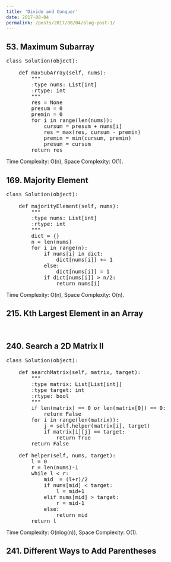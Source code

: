 ```yaml
---
title: 'Divide and Conquer'
date: 2017-08-04
permalink: /posts/2017/08/04/blog-post-1/
---
```


## 53. Maximum Subarray
<pre>
class Solution(object):
    
    def maxSubArray(self, nums):
        """
        :type nums: List[int]
        :rtype: int
        """
        res = None
        presum = 0
        premin = 0
        for i in range(len(nums)):
            cursum = presum + nums[i]
            res = max(res, cursum - premin)
            premin = min(cursum, premin)
            presum = cursum
        return res
</pre>
Time Complexity: O(n), Space Complexity: O(1).

## 169. Majority Element
<pre>
class Solution(object):
    
    def majorityElement(self, nums):
        """
        :type nums: List[int]
        :rtype: int
        """
        dict = {}
        n = len(nums)
        for i in range(n):
            if nums[i] in dict:
                dict[nums[i]] += 1
            else:
                dict[nums[i]] = 1
            if dict[nums[i]] > n/2:
                return nums[i]
</pre>
Time Complexity: O(n), Space Complexity: O(n).

## 215. Kth Largest Element in an Array
<pre>

</pre>

## 240. Search a 2D Matrix II
<pre>
class Solution(object):
    
    def searchMatrix(self, matrix, target):
        """
        :type matrix: List[List[int]]
        :type target: int
        :rtype: bool
        """
        if len(matrix) == 0 or len(matrix[0]) == 0:
            return False
        for i in range(len(matrix)):
            j = self.helper(matrix[i], target)
            if matrix[i][j] == target:
                return True
        return False
        
    def helper(self, nums, target):
        l = 0
        r = len(nums)-1
        while l < r:
            mid  = (l+r)/2
            if nums[mid] < target:
                l = mid+1
            elif nums[mid] > target:
                r = mid-1
            else:
                return mid
        return l
</pre>
Time Complexity: O(nlog(n)), Space Complexity: O(1).

## 241. Different Ways to Add Parentheses
<pre>
</pre>
